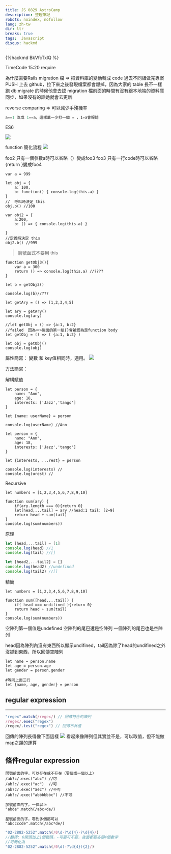 ```yaml
---
title: JS 0829 AstroCamp
description: 整理筆記
robots: noindex, nofollow
lang: zh-tw
dir: ltr
breaks: true
tags:  Javascript
disqus: hackmd
---
```

{%hackmd BkVfcTxlQ %}

TimeCode
15:20 require


為什麼需要Rails migration 檔 => 把資料庫的變動轉成 code
過去不同組做完專案 PUSH 上去 github，拉下來之後發現檔案都會爆掉，因為大家的 table 長不一樣
跑 db:migrate 的時候他會去認 migration 檔前面的時間有沒有跟本地端的資料庫同步，如果沒有的話她就會去更新

reverse comparing => 可以減少手殘機率
``` javascript
a==1 改成 1==a，這樣萬一少打一個 = ，1=a會報錯
``` 
ES6

![](https://i.imgur.com/sFoAbvH.png)




function 簡化流程
![](https://i.imgur.com/knsBOae.png)

foo2 只有一個參數a時可以省略（）變成foo3
foo3 只有一行code時可以省略{return }變成foo4

```javascript=
var a = 999

let obj = { 
    a: 100,
    b: function() { console.log(this.a) }
}
//  呼叫時決定 this
obj.b() //100

var obj2 = {
    a:200,
    b: () => { console.log(this.a) }
    
}
//定義時決定 this
obj2.b() //999
```
>箭號函式不要用 this
>
```javascript=
function getObj3(){
    var a = 300
    return () => console.log(this.a) //????
}

let b = getObj3()

console.log(b)//??? 
```


```javascript=
let getAry = () => [1,2,3,4,5]
    
let ary = getAry()
console.log(ary)
```


```javascript=
//let getObj = () => {a:1, b:2} 
//failed  因為＝>後面的第一組{}會被認為是function body
let getObj = () => ( {a:1, b:2} )

let obj = getObj()
console.log(obj)
```

屬性簡寫：
變數 和 key值相同時，適用。
![](https://i.imgur.com/51jUDfy.png)

方法簡寫：

解構賦值

```javascript=
let person = {
    name: "Ann",
    age: 18,
    interests: ['Jazz','tango']
}

let {name: userName} = person

console.log(userName) //Ann
```
```javascript=
let person = {
    name: "Ann",
    age: 18,
    interests: ['Jazz','tango']
}

let {interests, ...rest} = person

console.log(interests) //
console.log(urest) //
```
Recursive
```javascript=
let numbers = [1,2,3,4,5,6,7,8,9,10]

function sum(ary) {
    if(ary.length === 0){return 0}
    let[head,...tail] = ary //head:1 tail: [2~9]
    return head + sum(tail)
}
console.log(sum(numbers))
```
原理
``` javascript
let [head,...tail] = [1]
console.log(head) //1
console.log(tail) //[]

let [head2,...tail2] = []
console.log(head2) //undefined
console.log(tail2) //[]
``` 
精簡
```javascript=
let numbers = [1,2,3,4,5,6,7,8,9,10]

function sum([head,...tail]) {
    if( head === undifined ){return 0}
    return head + sum(tail)
}
console.log(sum(numbers))
```

空陣列第一個值是undefined
空陣列的尾巴還是空陣列
一個陣列的尾巴也是空陣列

head因為陣列內沒有東西所以顯示undifined，tail因為除了head的undifined之外沒抓到東西，所以回傳空陣列
```javascript=
let name = person.name
let age = person.age
let gender = person.gender

#等同上面三行
let {name, age, gender} = person
```

## regular expression
***
``` javascript
"regex".match(/regex/) // 回傳符合的陣列
/regex/.exec("regex")
/regex/.test("regex") // 回傳布林值
``` 
回傳的陣列長得像下面這樣
![](https://i.imgur.com/nD7gpQk.png)
看起來像陣列但其實並不是，可以取值，但不能做map之類的運算

## 條件regular expression

```javascript=
問號前面的字，可以存在或不存在（零個或一個以上）
/ab?c/.exec("abc") //可   
/ab?c/.exec("ac")  //可
/ab?c/.exec("aec") //不可
/ab?c/.exec("abbbbbbc") //不可

加號前面的字，一個以上
"abde".match(/abc+de/)

星號前面的字，零到多個都可以
"abccccde".match(/abc*de/) 
```

```javascript
"02-2882-5252".match(/0\d-?\d{4}-?\d{4}/)
//翻譯: 0開頭加上1個號碼，-可要可不要，後面都要各跟4個數字
//可簡化為
"02-2882-5252".match(/0\d(-?\d{4}){2}/)
```


